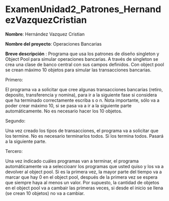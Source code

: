 # ExamenUnidad2_Patrones_HernandezVazquezCristian
**Nombre**:
Hernández Vazquez Cristian

**Nombre del proyecto**:
Operaciones Bancarias

**Breve descripción** :
Programa que usa los patrones de diseño singleton y Object Pool para simular operaciones bancarias.
A través de singleton se crea una clase de banco central con sus campos definidos.
Con object pool se crean máximo 10 objetos para simular las transacciones bancarias.

Primero:

El programa va a solicitar que cree algunas transacciones bancarias (retiro, deposito, transferencia y nomina), para ir a la siguiente fase si considera que ha terminado correctamente escriba s o n. Nota importante, sólo va a poder crear máximo 10, si se pasa va a ir a la siguiente parte automáticamente. No es necesario hacer los 10 objetos.

Segundo:

Una vez creado los tipos de transacciones, el programa va a solicitar que los termine. No es necesario terminarlos todos. Si los termina todos. Pasará a la siguiente parte.

Tercero:

Una vez indicado cuáles programas van a terminar, el programa automáticamente va a seleccioanr los programas que usted quiso y los va a devolver al object pool. Si es la primera vez, la mayor parte del tiempo va a marcar que hay 0 en el object pool, después de la primera vez se espera que siempre haya al menos un valor. Por supuesto, la cantidad de objetos en el object pool va a cambair las primeras veces, si desde el inicio se llena (se crean 10 objetos) no va a cambiar. 
